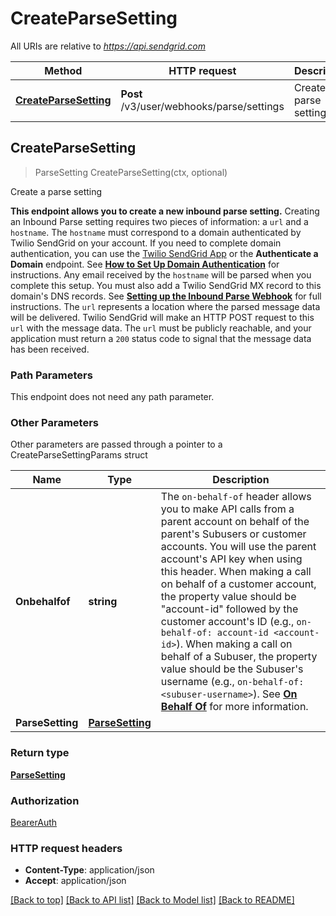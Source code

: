 # CreateParseSetting

All URIs are relative to *https://api.sendgrid.com*

Method | HTTP request | Description
------------- | ------------- | -------------
[**CreateParseSetting**](CreateParseSetting.md#CreateParseSetting) | **Post** /v3/user/webhooks/parse/settings | Create a parse setting



## CreateParseSetting

> ParseSetting CreateParseSetting(ctx, optional)

Create a parse setting

**This endpoint allows you to create a new inbound parse setting.**  Creating an Inbound Parse setting requires two pieces of information: a `url` and a `hostname`.  The `hostname` must correspond to a domain authenticated by Twilio SendGrid on your account. If you need to complete domain authentication, you can use the [Twilio SendGrid App](https://app.sendgrid.com/settings/sender_auth) or the **Authenticate a Domain** endpoint. See [**How to Set Up Domain Authentication**](https://sendgrid.com/docs/ui/account-and-settings/how-to-set-up-domain-authentication/) for instructions.  Any email received by the `hostname` will be parsed when you complete this setup. You must also add a Twilio SendGrid MX record to this domain's DNS records. See [**Setting up the Inbound Parse Webhook**](https://sendgrid.com/docs/for-developers/parsing-email/setting-up-the-inbound-parse-webhook/) for full instructions.  The `url` represents a location where the parsed message data will be delivered. Twilio SendGrid will make an HTTP POST request to this `url` with the message data. The `url` must be publicly reachable, and your application must return a `200` status code to signal that the message data has been received.

### Path Parameters

This endpoint does not need any path parameter.

### Other Parameters

Other parameters are passed through a pointer to a CreateParseSettingParams struct


Name | Type | Description
------------- | ------------- | -------------
**Onbehalfof** | **string** | The `on-behalf-of` header allows you to make API calls from a parent account on behalf of the parent's Subusers or customer accounts. You will use the parent account's API key when using this header. When making a call on behalf of a customer account, the property value should be \"account-id\" followed by the customer account's ID (e.g., `on-behalf-of: account-id <account-id>`). When making a call on behalf of a Subuser, the property value should be the Subuser's username (e.g., `on-behalf-of: <subuser-username>`). See [**On Behalf Of**](https://docs.sendgrid.com/api-reference/how-to-use-the-sendgrid-v3-api/on-behalf-of) for more information.
**ParseSetting** | [**ParseSetting**](ParseSetting.md) | 

### Return type

[**ParseSetting**](ParseSetting.md)

### Authorization

[BearerAuth](../README.md#BearerAuth)

### HTTP request headers

- **Content-Type**: application/json
- **Accept**: application/json

[[Back to top]](#) [[Back to API list]](../README.md#documentation-for-api-endpoints)
[[Back to Model list]](../README.md#documentation-for-models)
[[Back to README]](../README.md)

